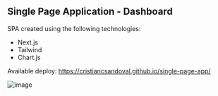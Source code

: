 ## Single Page Application - Dashboard

SPA created using the following technologies:

* Next.js
* Tailwind
* Chart.js

Available deploy: https://cristiancsandoval.github.io/single-page-app/

![image](https://github.com/cristiancsandoval/single-page-app/assets/96083224/515b46a9-6333-494e-91f5-2600d8615583)
